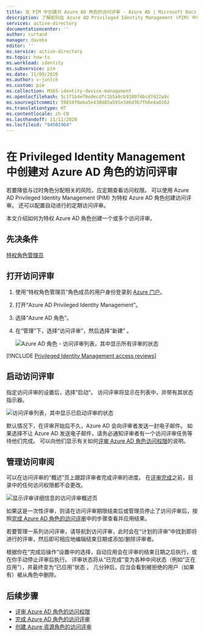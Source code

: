 ```yaml
---
title: 在 PIM 中创建对 Azure AD 角色的访问评审 - Azure AD | Microsoft Docs
description: 了解如何在 Azure AD Privileged Identity Management (PIM) 中创建 Azure AD 角色的访问评审。
services: active-directory
documentationcenter: ''
author: curtand
manager: daveba
editor: ''
ms.service: active-directory
ms.topic: how-to
ms.workload: identity
ms.subservice: pim
ms.date: 11/09/2020
ms.author: v-junlch
ms.custom: pim
ms.collection: M365-identity-device-management
ms.openlocfilehash: 5c1f1b4ef0edecdfc1b5a9cb918074bcd7d22a9c
ms.sourcegitcommit: 59810f8eba5e430d85a595e346d3b7fb6e4a0102
ms.translationtype: HT
ms.contentlocale: zh-CN
ms.lasthandoff: 11/11/2020
ms.locfileid: "94501964"
---
```

# <a name="create-an-access-review-of-azure-ad-roles-in-privileged-identity-management"></a>在 Privileged Identity Management 中创建对 Azure AD 角色的访问评审

若要降低与过时角色分配相关的风险，应定期查看访问权限。 可以使用 Azure AD Privileged Identity Management (PIM) 为特权 Azure AD 角色创建访问评审。 还可以配置自动进行的定期访问评审。

本文介绍如何为特权 Azure AD 角色创建一个或多个访问评审。

## <a name="prerequisites"></a>先决条件

[特权角色管理员](../roles/permissions-reference.md#privileged-role-administrator)

## <a name="open-access-reviews"></a>打开访问评审

1. 使用“特权角色管理员”角色成员的用户身份登录到 [Azure 门户](https://portal.azure.cn/)。

1. 打开“Azure AD Privileged Identity Management”。

1. 选择“Azure AD 角色”。

1. 在“管理”下，选择“访问评审”，然后选择“新建” 。

    ![Azure AD 角色 - 访问评审列表，其中显示所有评审的状态](./media/pim-how-to-start-security-review/access-reviews.png)

[!INCLUDE [Privileged Identity Management access reviews](../../../includes/active-directory-privileged-identity-management-access-reviews.md)]

## <a name="start-the-access-review"></a>启动访问评审

指定访问评审的设置后，选择“启动”。 访问评审将显示在列表中，并带有其状态指示器。

![访问评审列表，其中显示已启动评审的状态](./media/pim-how-to-start-security-review/access-reviews-list.png)

默认情况下，在评审开始后不久，Azure AD 会向评审者发送一封电子邮件。 如果选择不让 Azure AD 发送电子邮件，请务必通知评审者有一个访问评审任务等待他们完成。 可以向他们显示有关如何[评审 Azure AD 角色访问权限](pim-how-to-perform-security-review.md)的说明。

## <a name="manage-the-access-review"></a>管理访问审阅

可以在访问评审的“概述”页上跟踪评审者完成评审的进度。 在[评审完成](pim-how-to-complete-review.md)之前，目录中的任何访问权限都不会更改。

![显示评审详细信息的访问评审概述页](./media/pim-how-to-start-security-review/access-review-overview.png)

如果这是一次性评审，则请在访问评审期限结束后或管理员停止了访问评审后，按照[完成 Azure AD 角色的访问评审](pim-how-to-complete-review.md)中的步骤查看并应用结果。  

若要管理一系列访问评审，请导航到访问评审，此时会在“计划的评审”中找到即将进行的评审，然后即可相应地编辑结束日期或添加/删除评审者。

根据你在“完成后操作”设置中的选择，自动应用会在评审的结束日期之后执行，或在你手动停止评审后执行。 评审状态将从“已完成”变为各种中间状态（例如“正在应用”），并最终变为“已应用”状态  。 几分钟后，应当会看到被拒绝的用户（如果有）被从角色中删除。

## <a name="next-steps"></a>后续步骤

- [评审 Azure AD 角色的访问权限](pim-how-to-perform-security-review.md)
- [完成 Azure AD 角色的访问评审](pim-how-to-complete-review.md)
- [创建 Azure 资源角色的访问评审](pim-resource-roles-start-access-review.md)

